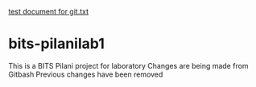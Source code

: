 [test document for git.txt](https://github.com/202276/bits-pilanilab1/files/9457594/test.document.for.git.txt)
# bits-pilanilab1
This is a BITS Pilani project for laboratory
Changes are being made from Gitbash
Previous changes have been removed
